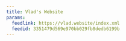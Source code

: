 ```yaml
---
title: Vlad's Website
params:
  feedlink: https://vlad.website/index.xml
  feedid: 3351479d569e970bb029fb8dedb6199b
---
```

